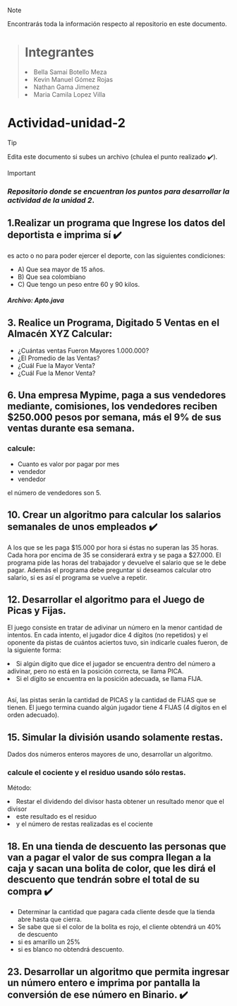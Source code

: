 > [!NOTE]  
> Encontrarás toda la información respecto al repositorio en este documento.

> # Integrantes
> <li>Bella Samai Botello Meza</li>
> <li>Kevin Manuel Gómez Rojas</li>
> <li>Nathan Gama Jimenez</li>
> <li>Maria Camila Lopez Villa</li>


# Actividad-unidad-2
> [!TIP]
> Edita este documento si subes un archivo (chulea el punto realizado ✔️).

> [!IMPORTANT]  
> ### <em>Repositorio donde se encuentran los puntos para desarrollar la actividad de la unidad 2</em>.

<h2>1.Realizar un programa que Ingrese los datos del deportista e imprima sí ✔️</h2>
es acto o no para poder ejercer el deporte, con las siguientes
condiciones:
<ul>
  <li> A) Que sea mayor de 15 años.</li>
  <li> B) Que sea colombiano</li>
  <li> C) Que tengo un peso entre 60 y 90 kilos.</li>
</ul>

<h5>Archivo: <strong>Apto.java</strong></h5>

<h2>3. Realice un Programa, Digitado 5 Ventas en el Almacén XYZ Calcular:</h2>
  <ul>
    <li>¿Cuántas ventas Fueron Mayores 1.000.000?</li>
    <li>¿El Promedio de las Ventas?</li>
    <li>¿Cuál Fue la Mayor Venta?</li>
    <li>¿Cuál Fue la Menor Venta?</li>
  </ul>

<h2>6. Una empresa Mypime, paga a sus vendedores mediante, comisiones,
los vendedores reciben $250.000 pesos por semana, más el 9% de sus
ventas durante esa semana.</h2> <h3>calcule:</h3>
<ul>
  <li>Cuanto es valor por pagar por mes</li>
  <li>vendedor</li>
  <li>vendedor</li>
</ul>
<p>el número de vendedores son 5.</p>


<h2>10. Crear un algoritmo para calcular los salarios semanales de unos
empleados ✔️</h2>
<p></p>A los que se les paga $15.000 por hora si éstas no superan
las 35 horas. Cada hora por encima de 35 se considerará extra y se paga
a $27.000. El programa pide las horas del trabajador y devuelve el salario
que se le debe pagar. Además el programa debe preguntar si deseamos
calcular otro salario, si es así el programa se vuelve a repetir.</p>

<h2>12. Desarrollar el algoritmo para el Juego de Picas y Fijas.</h2>
<p>El juego consiste en tratar de adivinar un número en la menor cantidad de intentos. En cada
intento, el jugador dice 4 dígitos (no repetidos) y el oponente da pistas de
cuántos aciertos tuvo, sin indicarle cuales fueron, de la siguiente forma:</p>
<li>Si algún dígito que dice el jugador se encuentra dentro del número a
adivinar, pero no está en la posición correcta, se llama PICA.</li>
<li>Si el dígito se encuentra en la posición adecuada, se llama FIJA.</li>
<br>
<p>
  Así, las pistas serán la cantidad de PICAS y la cantidad de FIJAS que se tienen. El juego termina cuando algún jugador tiene 4 FIJAS (4 dígitos en el orden adecuado).
</p>
  
<h2>15. Simular la división usando solamente restas.</h2> 
<p>Dados dos números enteros mayores de uno, desarrollar un algoritmo. 
  <h3>calcule el cociente y el
residuo usando sólo restas.</h3></p> 
<p>Método:</p> 
<li>Restar el dividendo del divisor
hasta obtener un resultado menor que el divisor</li>
<li>este resultado es el
residuo</li>
<li>y el número de restas realizadas es el cociente</li>


<h2>18. En una tienda de descuento las personas que van a pagar el valor de sus
compra llegan a la caja y sacan una bolita de color, que les dirá el
descuento que tendrán sobre el total de su compra ✔️</h2>
<ul>
  <li>Determinar la cantidad que pagara cada cliente desde que la tienda abre hasta que cierra.</li>
  <li>Se sabe que si el color de la bolita es rojo, el cliente obtendrá un 40% de descuento</li>
  <li>si es amarillo un 25%</li>
  <li>si es blanco no obtendrá descuento.</li>
</ul> 

<h2>23. Desarrollar un algoritmo que permita ingresar un número entero e
imprima por pantalla la conversión de ese número en Binario. ✔️</h2>




